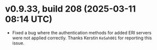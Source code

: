 ﻿# v0.9.33, build 208 (2025-03-11 08:14 UTC)
- Fixed a bug where the authentication methods for added ERI servers were not applied correctly. Thanks Kerstin `KeSah001` for reporting this issue.